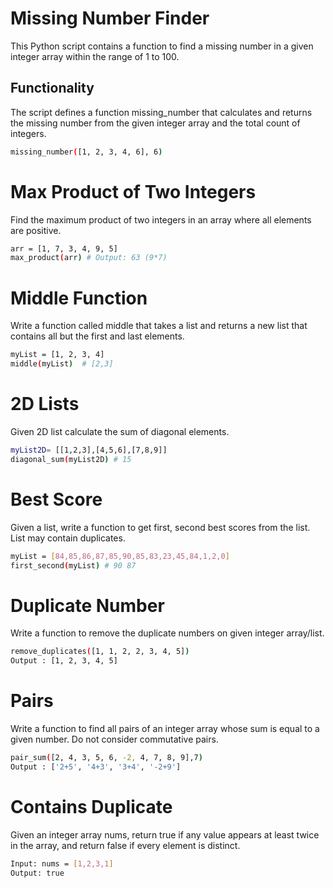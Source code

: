 # Missing Number Finder

This Python script contains a function to find a missing number in a given integer array within the range of 1 to 100.

## Functionality

The script defines a function missing_number that calculates and returns the missing number from the given integer array and the total count of integers.

```sh
missing_number([1, 2, 3, 4, 6], 6)
```

# Max Product of Two Integers

Find the maximum product of two integers in an array where all elements are positive.

```sh
arr = [1, 7, 3, 4, 9, 5] 
max_product(arr) # Output: 63 (9*7)
```

# Middle Function

Write a function called middle that takes a list and returns a new list that contains all but the first and last elements.

```sh
myList = [1, 2, 3, 4]
middle(myList)  # [2,3]
```

# 2D Lists

Given 2D list calculate the sum of diagonal elements.

```sh
myList2D= [[1,2,3],[4,5,6],[7,8,9]] 
diagonal_sum(myList2D) # 15
```

# Best Score

Given a list, write a function to get first, second best scores from the list.
List may contain duplicates.

```sh
myList = [84,85,86,87,85,90,85,83,23,45,84,1,2,0]
first_second(myList) # 90 87
```

# Duplicate Number

Write a function to remove the duplicate numbers on given integer array/list.

```sh
remove_duplicates([1, 1, 2, 2, 3, 4, 5])
Output : [1, 2, 3, 4, 5]
```

# Pairs

Write a function to find all pairs of an integer array whose sum is equal to a given number. Do not consider commutative pairs.

```sh
pair_sum([2, 4, 3, 5, 6, -2, 4, 7, 8, 9],7)
Output : ['2+5', '4+3', '3+4', '-2+9']
```

# Contains Duplicate

Given an integer array nums, return true if any value appears at least twice in the array, and return false if every element is distinct.

```sh
Input: nums = [1,2,3,1]
Output: true
```